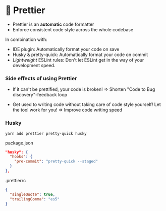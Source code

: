 # 🎨 Prettier

- Prettier is an **automatic** code formatter
- Enforce consistent code style across the whole codebase

In combination with:

- IDE plugin: Automatically format your code on save
- Husky & pretty-quick: Automatically format your code on commit
- _Lightweight_ ESLint rules: Don't let ESLint get in the way of your development speed.

### Side effects of using Prettier

- If it can't be prettified, your code is broken!
  => Shorten "Code to Bug discovery"-feedback loop

- Get used to writing code without taking care of code style yourself!
  Let the tool work for you!
  => Improve code writing speed

### Husky

```shell
yarn add prettier pretty-quick husky
```

package.json

```json
"husky": {
  "hooks": {
    "pre-commit": "pretty-quick --staged"
  }
},
```

.prettierrc

```json
{
  "singleQuote": true,
  "trailingComma": "es5"
}
```
